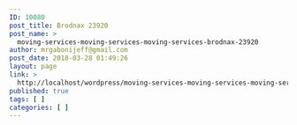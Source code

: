 ```yaml
---
ID: 10080
post_title: Brodnax 23920
post_name: >
  moving-services-moving-services-moving-services-brodnax-23920
author: mrgabonijeff@gmail.com
post_date: 2018-03-28 01:49:26
layout: page
link: >
  http://localhost/wordpress/moving-services-moving-services-moving-services-brodnax-23920/
published: true
tags: [ ]
categories: [ ]
---
```

